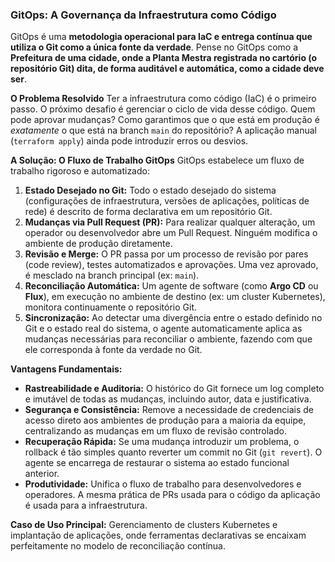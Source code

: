 ### **GitOps: A Governança da Infraestrutura como Código**

GitOps é uma **metodologia operacional para IaC e entrega contínua que utiliza o Git como a única fonte da verdade**. Pense no GitOps como a **Prefeitura de uma cidade, onde a Planta Mestra registrada no cartório (o repositório Git) dita, de forma auditável e automática, como a cidade deve ser**.

**O Problema Resolvido**
Ter a infraestrutura como código (IaC) é o primeiro passo. O próximo desafio é gerenciar o ciclo de vida desse código. Quem pode aprovar mudanças? Como garantimos que o que está em produção é *exatamente* o que está na branch `main` do repositório? A aplicação manual (`terraform apply`) ainda pode introduzir erros ou desvios.

**A Solução: O Fluxo de Trabalho GitOps**
GitOps estabelece um fluxo de trabalho rigoroso e automatizado:

1.  **Estado Desejado no Git:** Todo o estado desejado do sistema (configurações de infraestrutura, versões de aplicações, políticas de rede) é descrito de forma declarativa em um repositório Git.
2.  **Mudanças via Pull Request (PR):** Para realizar qualquer alteração, um operador ou desenvolvedor abre um Pull Request. Ninguém modifica o ambiente de produção diretamente.
3.  **Revisão e Merge:** O PR passa por um processo de revisão por pares (code review), testes automatizados e aprovações. Uma vez aprovado, é mesclado na branch principal (ex: `main`).
4.  **Reconciliação Automática:** Um agente de software (como **Argo CD** ou **Flux**), em execução no ambiente de destino (ex: um cluster Kubernetes), monitora continuamente o repositório Git.
5.  **Sincronização:** Ao detectar uma divergência entre o estado definido no Git e o estado real do sistema, o agente automaticamente aplica as mudanças necessárias para reconciliar o ambiente, fazendo com que ele corresponda à fonte da verdade no Git.

**Vantagens Fundamentais:**
*   **Rastreabilidade e Auditoria:** O histórico do Git fornece um log completo e imutável de todas as mudanças, incluindo autor, data e justificativa.
*   **Segurança e Consistência:** Remove a necessidade de credenciais de acesso direto aos ambientes de produção para a maioria da equipe, centralizando as mudanças em um fluxo de revisão controlado.
*   **Recuperação Rápida:** Se uma mudança introduzir um problema, o rollback é tão simples quanto reverter um commit no Git (`git revert`). O agente se encarrega de restaurar o sistema ao estado funcional anterior.
*   **Produtividade:** Unifica o fluxo de trabalho para desenvolvedores e operadores. A mesma prática de PRs usada para o código da aplicação é usada para a infraestrutura.

**Caso de Uso Principal:** Gerenciamento de clusters Kubernetes e implantação de aplicações, onde ferramentas declarativas se encaixam perfeitamente no modelo de reconciliação contínua.